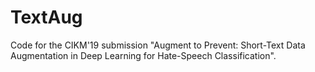 # TextAug
Code for the CIKM'19 submission "Augment to Prevent: Short-Text Data Augmentation in Deep Learning for Hate-Speech Classification". 
